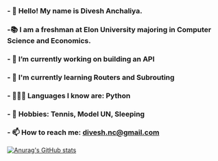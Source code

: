 ### - 👋 Hello! My name is Divesh Anchaliya. 
### -📚 I am a freshman at Elon University majoring in Computer Science and Economics. 
### - 🔭 I’m currently working on building an API 
### - 🌱 I'm currently learning Routers and Subrouting
### - 👨🏻‍💻 Languages I know are: Python
### - 🥈 Hobbies: Tennis, Model UN, Sleeping
### - 📫 How to reach me: divesh.nc@gmail.com
[![Anurag's GitHub stats](https://github-readme-stats.vercel.app/api?username=danchaliya)](https://github.com/anuraghazra/github-readme-stats)
